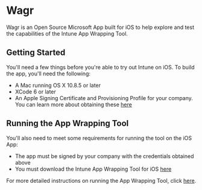 # Wagr
Wagr is an Open Source Microsoft App built for iOS to help explore and test the capabilities of the Intune App Wrapping Tool. 

## Getting Started ##
You'll need a few things before you're able to try out Intune on iOS. To build the app, you'll need the following:

* A Mac running OS X 10.8.5 or later
* XCode 6 or later
* An Apple Signing Certificate and Provisioning Profile for your company. You can learn more about obtaining these [here](http://blogs.technet.com/b/microsoftintune/archive/2015/02/25/how-to-obtain-the-prerequisites-for-the-intune-app-wrapping-tool-for-ios.aspx)

## Running the App Wrapping Tool ##
You'll also need to meet some requirements for running the tool on the iOS App:

* The app must be signed by your company with the credentials obtained above
* You must download the Intune App Wrapping Tool for iOS [here](http://www.microsoft.com/en-us/download/details.aspx?id=45218)

For more detailed instructions on running the App Wrapping Tool, click [here](https://technet.microsoft.com/en-us/library/Dn878028.aspx).

